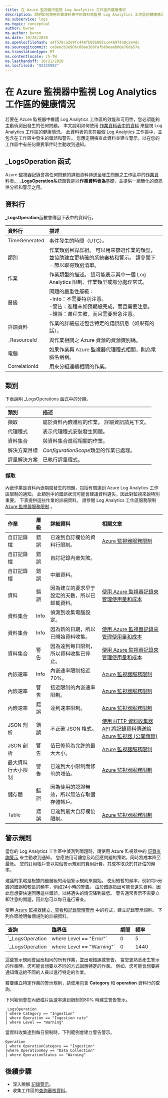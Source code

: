 ```yaml
---
title: 在 Azure 監視器中監視 Log Analytics 工作區的健康情況
description: 說明如何使用作業資料表中的資料來監視 Log Analytics 工作區的健康情況。
ms.subservice: logs
ms.topic: conceptual
author: bwren
ms.author: bwren
ms.date: 10/20/2020
ms.openlocfilehash: a4f578ca2e9fc448fb85b803cce46974a8c2e4dc
ms.sourcegitcommit: ce8eecb3e966c08ae368fafb69eaeb00e76da57e
ms.translationtype: MT
ms.contentlocale: zh-TW
ms.lasthandoff: 10/21/2020
ms.locfileid: "92325982"
---
```

# <a name="monitor-health-of-log-analytics-workspace-in-azure-monitor"></a>在 Azure 監視器中監視 Log Analytics 工作區的健康情況
若要在 Azure 監視器中維護 Log Analytics 工作區的效能和可用性，您必須能夠主動偵測出發生的任何問題。 本文說明如何使用 [作業資料表中的資料](/azure-monitor/reference/tables/operation) 來監視 Log Analytics 工作區的健康情況。 此資料表包含在每個 Log Analytics 工作區中，並包含在工作區中發生的錯誤和警告。 您應定期檢查此資料並建立警示，以在您的工作區中有任何重要事件時主動收到通知。

## <a name="_logsoperation-function"></a>_LogsOperation 函式
Azure 監視器記錄會將任何問題的詳細資料傳送至發生問題之工作區中的[作業資料表。](/azure-monitor/reference/tables/operation) **_LogsOperation**系統函數是以**作業資料表為**基礎，並提供一組簡化的資訊供分析和警示之用。

## <a name="columns"></a>資料行

**_LogsOperation**函數會傳回下表中的資料行。

| 資料行 | 描述 |
|:---|:---|
| TimeGenerated | 事件發生的時間（UTC）。 |
| 類別  | 作業類別目錄群組。 可以用來篩選作業的類型，並協助建立更精確的系統審核和警示。 請參閱下一節以取得類別清單。 |
| 作業  | 作業類型的描述。 這可能表示其中一個 Log Analytics 限制、作業類型或部分處理常式。 |
| 層級 | 問題的嚴重性層級：<br>-Info：不需要特別注意。<br>-警告：進程未如預期般完成，而且需要注意。<br>-錯誤：進程失敗，而且需要緊急注意。 
| 詳細資料 | 作業的詳細描述包含特定的錯誤訊息（如果有的話）。 |
| _ResourceId | 與作業相關之 Azure 資源的資源識別碼。  |
| 電腦 | 如果作業與 Azure 監視器代理程式相關，則為電腦名稱稱。 |
| CorrelationId | 用來分組連續相關的作業。 |


## <a name="categories"></a>類別
下表說明 _LogsOperations 函式中的分類。 

| 類別 | 描述 |
|:---|:---|
| 擷取           | 屬於資料內嵌進程的作業。 詳細資訊請見下文。 |
| 代理程式               | 表示代理程式安裝發生問題。 |
| 資料集合     | 與資料集合進程相關的作業。 |
| 解決方案目標  | *ConfigurationScope*類型的作業已處理。 |
| 評量解決方案 | 已執行評量程式。 |


### <a name="ingestion"></a>擷取
內嵌作業是資料內嵌期間發生的問題，包括有關達到 Azure Log Analytics 工作區限制的通知。 此類別中的錯誤狀況可能會建議資料遺失，因此對監視來說特別重要。 下表提供這些作業的詳細資料。 請參閱 Log Analytics 工作區服務限制 [Azure 監視器服務限制](../service-limits.md#log-analytics-workspaces) 。


| 作業 | 層級 | 詳細資料 | 相關文章 |
|:---|:---|:---|:---|
| 自訂記錄檔 | 錯誤   | 已達到自訂欄位的資料行限制。 | [Azure 監視器服務限制](../service-limits.md#log-analytics-workspaces) |
| 自訂記錄檔 | 錯誤   | 自訂記錄內嵌失敗。 | |
| 自訂記錄檔 | 錯誤   | 中繼資料。 | |
| 資料 | 錯誤   | 因為建立的要求早于設定的天數，所以已卸載資料。 | [使用 Azure 監視器記錄來管理使用量和成本](manage-cost-storage.md#alert-when-daily-cap-reached)
| 資料集合 | Info    | 偵測到收集電腦設定。| |
| 資料集合 | Info    | 因為新的日期，所以已開始資料收集。 | [使用 Azure 監視器記錄來管理使用量和成本](/manage-cost-storage.md#alert-when-daily-cap-reached) |
| 資料集合 | 警告 | 因為達到每日限制，所以資料收集已停止。| [使用 Azure 監視器記錄來管理使用量和成本](/manage-cost-storage.md#alert-when-daily-cap-reached) |
| 內嵌速率 | Info | 內嵌速率限制接近70%。 | [Azure 監視器服務限制](../service-limits.md#log-analytics-workspaces) |
| 內嵌速率 | 警告 | 接近限制的內嵌速率限制。 | [Azure 監視器服務限制](../service-limits.md#log-analytics-workspaces) |
| 內嵌速率 | 錯誤   | 達到速率限制。 | [Azure 監視器服務限制](../service-limits.md#log-analytics-workspaces) |
| JSON 剖析 | 錯誤   | 不正確 JSON 格式。 | [使用 HTTP 資料收集器 API 將記錄資料傳送給 Azure 監視器 (公開預覽)](data-collector-api.md#request-body) | 
| JSON 剖析 | 警告 | 值已修剪為允許的最大大小。 | [Azure 監視器服務限制](../service-limits.md#log-analytics-workspaces) |
| 最大資料行大小限制 | 警告 | 已達到大小限制而修剪的域值。 | [Azure 監視器服務限制](../service-limits.md#log-analytics-workspaces) | 
| 儲存體 | 錯誤   | 因為使用的認證無效，所以無法存取儲存體帳戶。  |
| Table   | 錯誤   | 已達到最大自訂欄位限制。 | [Azure 監視器服務限制](../service-limits.md#log-analytics-workspaces)|


   

## <a name="alert-rules"></a>警示規則
當您的 Log Analytics 工作區中偵測到問題時，請使用 Azure 監視器中的 [記錄查詢警示](../platform/alerts-log-query.md) 來主動收到通知。 您應使用可讓您及時回應問題的策略，同時將成本降至最低。 您的訂用帳戶會以每個警示規則的費用計費，其成本取決於其評估的頻率。

建議的策略是根據問題層級的兩個警示規則來開始。 使用短暫的頻率，例如每5分鐘的錯誤和較長的頻率，例如24小時的警告。 由於錯誤指出可能會遺失資料，因此您想要快速回應這些錯誤，以將遺失的情況降到最低。 警告通常表示不需要立即注意的問題，因此您可以每日進行審查。

使用 [Azure 監視器建立、查看和記錄管理警示](../platform/alerts-log.md) 中的程式，建立記錄警示規則。 下列各節說明每個規則的詳細資料。


| 查詢 | 臨界值 | 期間 | 頻率 |
|:---|:---|:---|:---|
| `_LogsOperation | where Level == "Error"`   | 0 | 5 | 5 |
| `_LogsOperation | where Level == "Warning"` | 0 | 1440 | 1440 |

這些警示規則會回應相同的所有作業，並出現錯誤或警告。 當您更熟悉產生警示的作業時，您可能會想要以不同的方式回應特定的作業。 例如，您可能會想要將通知傳送給不同的人員以進行特定的作業。 

若要建立特定作業的警示規則，請使用包含 **Category** 和 **operation** 資料行的查詢。 

下列範例會在內嵌磁片區速率達到限制的80% 時建立警告警示。

```kusto
_LogsOperation
| where Category == "Ingestion"
| where Operation == "Ingestion rate"
| where Level == "Warning"
```

當資料收集達到每日限制時，下列範例會建立警告警示。 
```kusto
Operation 
| where OperationCategory == "Ingestion" 
|where OperationKey == "Data Collection" 
| where OperationStatus == "Warning"
```




## <a name="next-steps"></a>後續步驟

- 深入瞭解 [記錄警示](alerts-log.md)。
- 收集工作區的[查詢審核資料](../log-query/query-audit.md)。